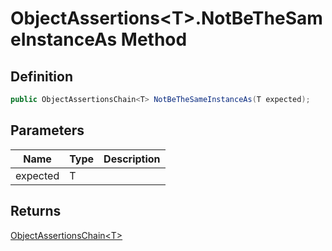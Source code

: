 # ObjectAssertions&lt;T&gt;.NotBeTheSameInstanceAs Method
## Definition

```c#
public ObjectAssertionsChain<T> NotBeTheSameInstanceAs(T expected);
```

## Parameters

| Name | Type | Description |
| ---- | ---- | ----------- |
| expected | T |  |

## Returns

[ObjectAssertionsChain&lt;T&gt;](MrKWatkins.Assertions.ObjectAssertionsChain-1.md)
